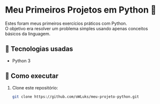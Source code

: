 # Meu Primeiros Projetos em Python 🐍

Estes foram meus primeiros exercícios práticos com Python.  
O objetivo era resolver um problema simples usando apenas conceitos básicos da linguagem.

## 🚀 Tecnologias usadas
- Python 3

## 📌 Como executar
1. Clone este repositório:
   ```bash
   git clone https://github.com/oWLuks/meu-projeto-python.git
